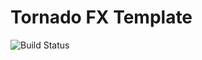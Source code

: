 # Tornado FX Template
![Build Status](https://img.shields.io/github/workflow/status/starkej2/template-tornado-fx/build/main)
